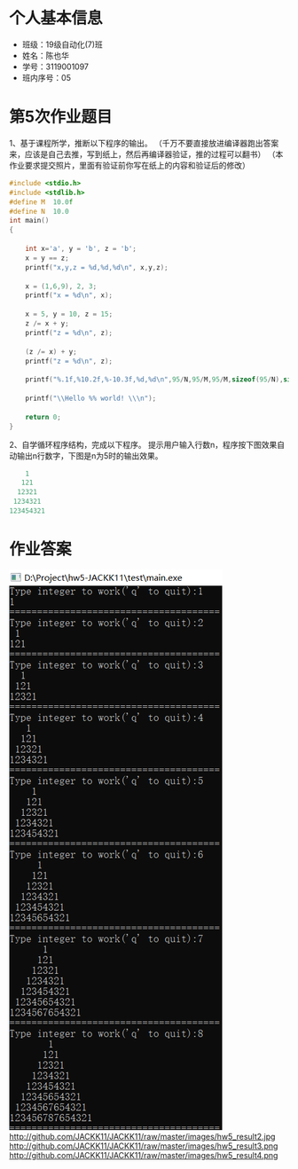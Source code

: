 ﻿# 个人基本信息

  - 班级：19级自动化(7)班
  - 姓名：陈也华
  - 学号：3119001097
  - 班内序号：05

# 第5次作业题目

1、基于课程所学，推断以下程序的输出。
（千万不要直接放进编译器跑出答案来，应该是自己去推，写到纸上，然后再编译器验证，推的过程可以翻书）
（本作业要求提交照片，里面有验证前你写在纸上的内容和验证后的修改）

```c
#include <stdio.h>
#include <stdlib.h>
#define M  10.0f
#define N  10.0
int main()
{

    int x='a', y = 'b', z = 'b';
    x = y == z;
    printf("x,y,z = %d,%d,%d\n", x,y,z);
    
    x = (1,6,9), 2, 3;
    printf("x = %d\n", x);
    
    x = 5, y = 10, z = 15;
    z /= x + y;
    printf("z = %d\n", z);
    
    (z /= x) + y;
    printf("z = %d\n", z);
    
    printf("%.1f,%10.2f,%-10.3f,%d,%d\n",95/N,95/M,95/M,sizeof(95/N),sizeof(95/M));

    printf("\\Hello %% world! \\\n");
    
    return 0;
}
``` 

2、自学循环程序结构，完成以下程序。 
提示用户输入行数n，程序按下图效果自动输出n行数字，下图是n为5时的输出效果。
```c
    1
   121
  12321
 1234321
123454321
```
# 作业答案  
![image](http://github.com/JACKK11/JACKK11/raw/master/images/hw5_result1.png)
http://github.com/JACKK11/JACKK11/raw/master/images/hw5_result2.jpg
http://github.com/JACKK11/JACKK11/raw/master/images/hw5_result3.png
http://github.com/JACKK11/JACKK11/raw/master/images/hw5_result4.png

